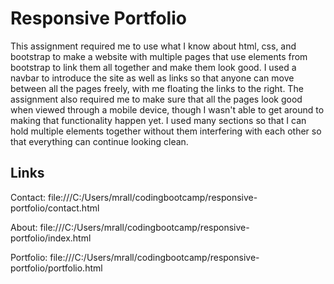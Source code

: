 # Responsive Portfolio

This assignment required me to use what I know about html, css, and bootstrap to make a website with multiple pages that use elements from bootstrap to link them all together and make them look good. I used a navbar to introduce the site as well as links so that anyone can move between all the pages freely, with me floating the links to the right. The assignment also required me to make sure that all the pages look good when viewed through a mobile device, though I wasn't able to get around to making that functionality happen yet. I used many sections so that I can hold multiple elements together without them interfering with each other so that everything can continue looking clean.

## Links

Contact: file:///C:/Users/mrall/codingbootcamp/responsive-portfolio/contact.html

About: file:///C:/Users/mrall/codingbootcamp/responsive-portfolio/index.html

Portfolio: file:///C:/Users/mrall/codingbootcamp/responsive-portfolio/portfolio.html